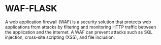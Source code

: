 # WAF-FLASK
A web application firewall (WAF) is a security solution that protects web applications from attacks by filtering and monitoring HTTP traffic between the application and the internet. A WAF can prevent attacks such as SQL injection, cross-site scripting (XSS), and file inclusion.

